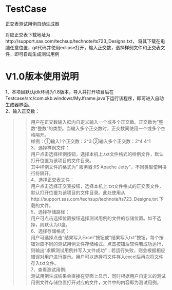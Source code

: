 # TestCase
正交表测试用例自动生成器

对应正交表下载地址为http://support.sas.com/techsup/technote/ts723_Designs.txt，
将其下载在电脑任意位置，git代码并使用eclipse打开，输入正交数，选择样例文件和正交表文件，即可自动生成测试用例

# V1.0版本使用说明
1、本项目默认jdk环境为1.8版本，导入并打开项目后在Testcase/src/com.xkb.windows/MyJframe.java下运行该程序，即可进入自动生成器界面。  
2、输入正交数：  
>>用户在正交数输入框内自定义输入一个或多个正交数。正交数为”整数^整数”的类型。当输入多个正交数时，正交数间使用一个或多个空格隔开。  
>>样例：①输入1个正交数：2^3   ②输入多个正交数：2^4 4^1  
3、选择样例文件：  
>>用户点击选择样例按钮，选择本机上.txt文件格式的样例文件，默认打开位置为该项目的文件目录。  
>>其中样例文件的格式为” 服务器:IIS Apache Jetty”，不同类型使用换行符隔开。  
4、选择正交表文件：  
>>用户点击选择正交表按钮，选择本机上.txt文件格式的正交表文件，默认打开位置为该项目的文件目录。此处使用从http://support.sas.com/techsup/technote/ts723_Designs.txt 下载的文件。  
5、选择存储路径：  
>>用户可点击选择位置按钮选择测试用例的文件的存储位置。如不选择，则默认为D盘。  
6、选择存储格式：  
>>用户可选择点击“结果写入Excel”按钮或“结果写入txt”按钮，每个按钮对应不同的测试用例文件存储格式。点击按钮后软件若成功运行，则输出“求解测试用例并写入文件成功”；若运行失败，则会根据相应错误对用户进行提示。用户可以选择将文件存入excel后再次将文件存入txt文件。  
7、查看测试用例:  
>>测试用例生成结果会直接在界面上显示，同时根据用户自定义的测试用例文件存储位置打开对应的文件，文件中的内容即为测试用例。  
